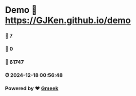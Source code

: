 # Demo :link: https://GJKen.github.io/demo 
### :page_facing_up: [7](https://GJKen.github.io/demo/tag.html) 
### :speech_balloon: 0 
### :hibiscus: 61747 
### :alarm_clock: 2024-12-18 00:56:48 
### Powered by :heart: [Gmeek](https://github.com/Meekdai/Gmeek)
